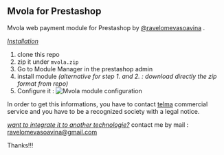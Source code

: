 ## Mvola for Prestashop

Mvola web payment module for Prestashop by [@ravelomevasoavina][1] .

_<u>Installation</u>_

1. clone this repo
2. zip it under `mvola.zip`
3. Go to Module Manager in the prestashop admin
4. install module
   _(alternative for step 1. and 2. : download directly the zip format from repo)_
5. Configure it :
   ![Mvola module configuration](https://i.ibb.co/wytrvtS/mvola-conf.png)

In order to get this informations, you have to contact [telma][2] commercial service and you have to be a recognized society with a legal notice.

_<u>want to integrate it to another technologie?</u>_
contact me by mail : [ravelomevasoavina@gmail.com](mailto:mevaravelosoavina@gmail.com?subject=mvola%20integration)

Thanks!!!

[1]: https://github.com/RaveloMevaSoavina
[2]: https://telma.mg

